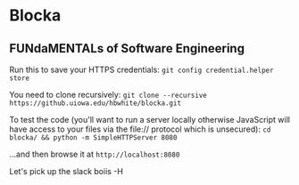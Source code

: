 # Blocka
## FUNdaMENTALs of Software Engineering

Run this to save your HTTPS credentials:
`git config credential.helper store`

You need to clone recursively:
`git clone --recursive https://github.uiowa.edu/hbwhite/blocka.git`

To test the code (you'll want to run a server locally otherwise JavaScript will have access to your files via the file:// protocol which is unsecured):
`cd blocka/ && python -m SimpleHTTPServer 8080`

...and then browse it at `http://localhost:8080`

Let's pick up the slack boiis
-H
